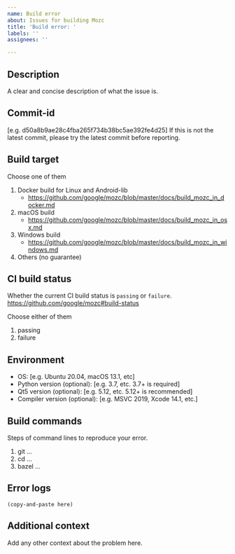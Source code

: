```yaml
---
name: Build error
about: Issues for building Mozc
title: 'Build error: '
labels: ''
assignees: ''

---
```


## Description
A clear and concise description of what the issue is.


## Commit-id
[e.g. d50a8b9ae28c4fba265f734b38bc5ae392fe4d25]
If this is not the latest commit, please try the latest commit before reporting.


## Build target
Choose one of them
1. Docker build for Linux and Android-lib
   + https://github.com/google/mozc/blob/master/docs/build_mozc_in_docker.md
2. macOS build
   + https://github.com/google/mozc/blob/master/docs/build_mozc_in_osx.md
3. Windows build
   + https://github.com/google/mozc/blob/master/docs/build_mozc_in_windows.md
4. Others (no guarantee)


## CI build status
Whether the current CI build status is `passing` or `failure`.
https://github.com/google/mozc#build-status

Choose either of them
1. passing
2. failure


## Environment
 - OS: [e.g. Ubuntu 20.04, macOS 13.1, etc]
 - Python version (optional): [e.g. 3.7, etc. 3.7+ is required]
 - Qt5 version (optional): [e.g. 5.12, etc. 5.12+ is recommended]
 - Compiler version (optional): [e.g. MSVC 2019, Xcode 14.1, etc.]


## Build commands
Steps of command lines to reproduce your error.
1. git ...
2. cd ...
3. bazel ...


## Error logs

```
(copy-and-paste here)
```


## Additional context
Add any other context about the problem here.

